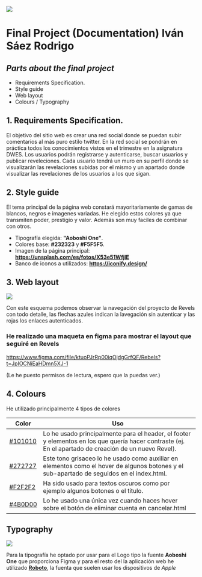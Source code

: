 ![](https://i.ibb.co/sCDpkNV/revels-logo.png)

# Final Project (Documentation) Iván Sáez Rodrigo
## _Parts about the final project_

- Requirements Specification.
- Style guide
- Web layout
- Colours / Typography


## 1. Requirements Specification.

El objetivo del sitio web es crear una red social donde se puedan subir comentarios al más puro estilo twitter. En la red social se pondrán en práctica todos los conocimientos vistos en el trimestre en la asignatura DWES. Los usuarios podrán registrarse y autenticarse, buscar usuarios y publicar reveleciones. Cada usuario tendrá un muro en su perfil donde se visualizarán las revelaciones subidas por el mismo y un apartado donde visualizar las revelaciones de los usuarios a los que sigan.


## 2.  Style guide
El tema principal de la página web constará mayoritariamente de gamas de blancos, negros e imagenes variadas. He elegido estos colores ya que transmiten poder, prestigio y valor. Además son muy faciles de combinar con otros. 
- Tipografía elegida: **"Aoboshi One"**.
- Colores base: **#232323** y **#F5F5F5**.
- Imagen de la página principal: **https://unsplash.com/es/fotos/X53e51WfjlE**
- Banco de iconos a utilizados: **https://iconify.design/**



## 3. Web layout
![](https://i.ibb.co/ynXhwYZ/web-layout.png)

Con este esquema podemos observar la navegación del proyecto de Revels con todo detalle, las flechas azules indican la lavegación sin autenticar y las rojas los enlaces autenticados. 
### He realizado una maqueta en figma para mostrar el layout que seguiré en Revels

https://www.figma.com/file/ktuoPJrRp00iqOjdgGrfQF/Rebels?t=JpIOCNiEaHDmn5XJ-1

(Le he puesto permisos de lectura, espero que la puedas ver.)



## 4. Colours 

He utilizado principalmente 4 tipos de colores

| Color | Uso |
| ------ | ------ |
|[#101010](https://www.colorhexa.com/101010) | Lo he usado principalmente para el header, el footer y elementos en los que quería hacer contraste (ej. En el apartado de creación de un nuevo Revel). |
| [#272727](https://www.colorhexa.com/272727) | Este tono grisaceo lo he usado como auxiliar en elementos como el hover de algunos botones y el sub-apartado de seguidos en el index.html.|
| [#F2F2F2](https://www.colorhexa.com/f2f2f2)| Ha sido usado para textos oscuros como por ejemplo algunos botones o el título.|
| [#4B0D00](https://www.colorhexa.com/4b0d00)| Lo he usado una única vez cuando haces hover sobre el botón de eliminar cuenta en cancelar.html |

## Typography
![](https://i.ibb.co/mFmsrXt/DIW-ivan-roboto.png)

Para la tipografía he optado por usar para el Logo tipo la fuente **Aoboshi One** que proporciona Figma y para el resto del la aplicación web he utilizado [**Roboto**](https://www.dafont.com/es/roboto.font?text=Diw+Iv%E1n+S%E1ez), la fuenta que suelen usar los dispositivos de *Apple* 
  
